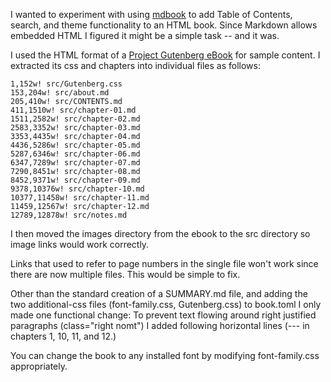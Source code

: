 I wanted to experiment with using [mdbook](https://github.com/rust-lang/mdBook)
to add Table of Contents, search, and theme functionality to an HTML book. Since
Markdown allows embedded HTML I figured it might be a simple task -- and it was.

I used the HTML format of a 
[Project Gutenberg eBook](https://www.gutenberg.org/ebooks/48320)
for sample content. I extracted its css and chapters into individual files as
follows:

```
1,152w! src/Gutenberg.css
153,204w! src/about.md
205,410w! src/CONTENTS.md
411,1510w! src/chapter-01.md
1511,2582w! src/chapter-02.md
2583,3352w! src/chapter-03.md
3353,4435w! src/chapter-04.md
4436,5286w! src/chapter-05.md
5287,6346w! src/chapter-06.md
6347,7289w! src/chapter-07.md
7290,8451w! src/chapter-08.md
8452,9371w! src/chapter-09.md
9378,10376w! src/chapter-10.md
10377,11458w! src/chapter-11.md
11459,12567w! src/chapter-12.md
12789,12878w! src/notes.md
```
I then moved the images directory from the ebook to the src directory so
image links would work correctly.

Links that used to refer to page numbers in the single file won't work
since there are now multiple files. This would be simple to fix.

Other than the standard creation of a SUMMARY.md file, and adding the two
additional-css files (font-family.css, Gutenberg.css) to book.toml
I only made one functional change:
To prevent text flowing around right justified paragraphs (class="right nomt")
I added following horizontal lines (--- in chapters 1, 10, 11, and 12.)

You can change the book to any installed font by modifying font-family.css
appropriately.
